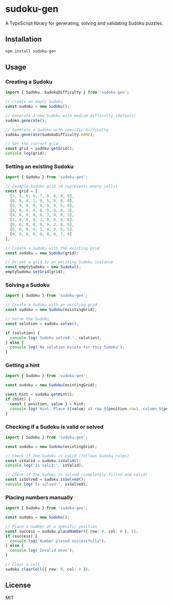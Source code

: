 # sudoku-gen

A TypeScript library for generating, solving and validating Sudoku puzzles.

## Installation

```bash
npm install sudoku-gen
```

## Usage

### Creating a Sudoku

```typescript
import { Sudoku, SudokuDifficulty } from 'sudoku-gen';

// Create an empty Sudoku
const sudoku = new Sudoku();

// Generate a new Sudoku with medium difficulty (default)
sudoku.generate();

// Generate a Sudoku with specific difficulty
sudoku.generate(SudokuDifficulty.HARD);

// Get the current grid
const grid = sudoku.getGrid();
console.log(grid);
```

### Setting an existing Sudoku

```typescript
import { Sudoku } from 'sudoku-gen';

// Example Sudoku grid (0 represents empty cells)
const grid = [
  [5, 3, 0, 0, 7, 0, 0, 0, 0],
  [6, 0, 0, 1, 9, 5, 0, 0, 0],
  [0, 9, 8, 0, 0, 0, 0, 6, 0],
  [8, 0, 0, 0, 6, 0, 0, 0, 3],
  [4, 0, 0, 8, 0, 3, 0, 0, 1],
  [7, 0, 0, 0, 2, 0, 0, 0, 6],
  [0, 6, 0, 0, 0, 0, 2, 8, 0],
  [0, 0, 0, 4, 1, 9, 0, 0, 5],
  [0, 0, 0, 0, 8, 0, 0, 7, 9]
];

// Create a Sudoku with the existing grid
const sudoku = new Sudoku(grid);

// Or set a grid to an existing Sudoku instance
const emptySudoku = new Sudoku();
emptySudoku.setGrid(grid);
```

### Solving a Sudoku

```typescript
import { Sudoku } from 'sudoku-gen';

// Create a Sudoku with an existing grid
const sudoku = new Sudoku(existingGrid);

// Solve the Sudoku
const solution = sudoku.solve();

if (solution) {
  console.log('Sudoku solved:', solution);
} else {
  console.log('No solution exists for this Sudoku');
}
```

### Getting a hint

```typescript
import { Sudoku } from 'sudoku-gen';

const sudoku = new Sudoku(existingGrid);

const hint = sudoku.getHint();
if (hint) {
  const { position, value } = hint;
  console.log(`Hint: Place ${value} at row ${position.row}, column ${position.col}`);
}
```

### Checking if a Sudoku is valid or solved

```typescript
import { Sudoku } from 'sudoku-gen';

const sudoku = new Sudoku(existingGrid);

// Check if the Sudoku is valid (follows Sudoku rules)
const isValid = sudoku.isValid();
console.log('Is valid:', isValid);

// Check if the Sudoku is solved (completely filled and valid)
const isSolved = sudoku.isSolved();
console.log('Is solved:', isSolved);
```

### Placing numbers manually

```typescript
import { Sudoku } from 'sudoku-gen';

const sudoku = new Sudoku();

// Place a number at a specific position
const success = sudoku.placeNumber({ row: 0, col: 0 }, 5);
if (success) {
  console.log('Number placed successfully');
} else {
  console.log('Invalid move');
}

// Clear a cell
sudoku.clearCell({ row: 0, col: 0 });
```

## License

MIT 